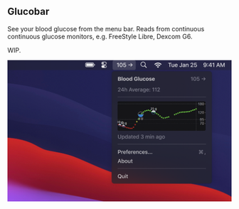 ## Glucobar

See your blood glucose from the menu bar. Reads from continuous continuous glucose monitors, e.g. FreeStyle Libre, Dexcom G6.

WIP.

![image](https://github.com/ellenli/glucobar/blob/main/screenshot.png)

